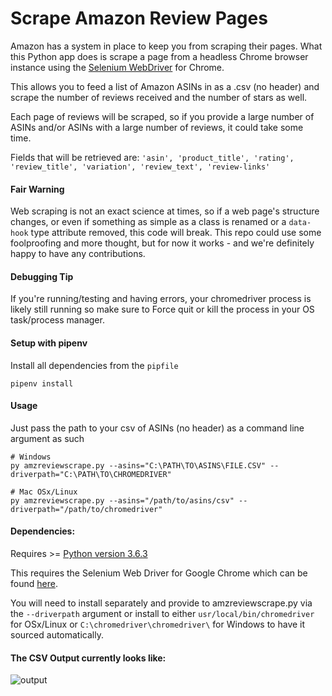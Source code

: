 # Scrape Amazon Review Pages

Amazon has a system in place to keep you from scraping their pages. What this Python app does is scrape a page from a headless Chrome browser instance using the [Selenium WebDriver](http://www.seleniumhq.org/download/) for Chrome.

This allows you to feed a list of Amazon ASINs in as a .csv (no header) and
scrape the number of reviews received and the number of stars as well.

Each page of reviews will be scraped, so if you provide a large number of ASINs and/or ASINs with a large number of reviews, it could take some time.

Fields that will be retrieved are: `'asin', 'product_title', 'rating', 'review_title', 'variation', 'review_text', 'review-links'`

#### Fair Warning

Web scraping is not an exact science at times, so if a web page's structure changes, or even if something as simple as a class is renamed or a `data-hook` type attribute removed, this code will break. This repo could use some foolproofing and more thought, but for now it works - and we're definitely happy to have any contributions.

#### Debugging Tip

If you're running/testing and having errors, your chromedriver process is likely still running so make sure to Force quit or kill the process in your OS task/process manager.

#### Setup with pipenv

Install all dependencies from the `pipfile`

```
pipenv install
```

#### Usage

Just pass the path to your csv of ASINs (no header) as a command line argument as such

```
# Windows
py amzreviewscrape.py --asins="C:\PATH\TO\ASINS\FILE.CSV" --driverpath="C:\PATH\TO\CHROMEDRIVER"

# Mac OSx/Linux
py amzreviewscrape.py --asins="/path/to/asins/csv" --driverpath="/path/to/chromedriver"
```

#### Dependencies:

Requires >= [Python version 3.6.3](https://www.python.org/downloads/release/python-363/)

This requires the Selenium Web Driver for Google Chrome which can be found [here](https://github.com/SeleniumHQ/selenium/wiki/ChromeDriver).

You will need to install separately and provide to amzreviewscrape.py via the `--driverpath` argument or install to
either `usr/local/bin/chromedriver` for OSx/Linux or `C:\chromedriver\chromedriver\` for Windows to have it sourced automatically.

#### The CSV Output currently looks like:

![output][screenshot]

[screenshot]: https://github.com/aflansburg/amzreviewsscrape/blob/master/scrape-output.png 'CSV Output Screen Shot'
